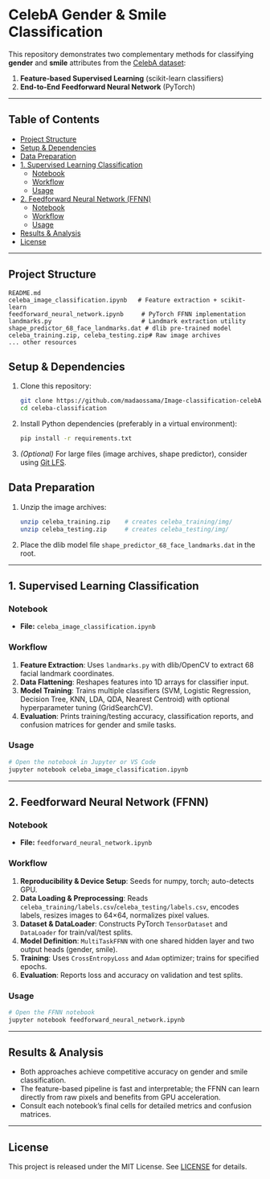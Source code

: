 # CelebA Gender & Smile Classification

This repository demonstrates two complementary methods for classifying **gender** and **smile** attributes from the [CelebA dataset](http://mmlab.ie.cuhk.edu.hk/projects/CelebA.html):

1. **Feature-based Supervised Learning** (scikit-learn classifiers)
2. **End-to-End Feedforward Neural Network** (PyTorch)

---

## Table of Contents

- [Project Structure](#project-structure)
- [Setup & Dependencies](#setup--dependencies)
- [Data Preparation](#data-preparation)
- [1. Supervised Learning Classification](#1-supervised-learning-classification)
  - [Notebook](#notebook)
  - [Workflow](#workflow)
  - [Usage](#usage)
- [2. Feedforward Neural Network (FFNN)](#2-feedforward-neural-network-ffnn)
  - [Notebook](#notebook-1)
  - [Workflow](#workflow-1)
  - [Usage](#usage-1)
- [Results & Analysis](#results--analysis)
- [License](#license)

---

## Project Structure

```
README.md
celeba_image_classification.ipynb   # Feature extraction + scikit-learn
feedforward_neural_network.ipynb     # PyTorch FFNN implementation
landmarks.py                         # Landmark extraction utility
shape_predictor_68_face_landmarks.dat # dlib pre-trained model
celeba_training.zip, celeba_testing.zip# Raw image archives
... other resources
```

## Setup & Dependencies

1. Clone this repository:
   ```bash
   git clone https://github.com/madaossama/Image-classification-celebA.git
   cd celeba-classification
   ```

2. Install Python dependencies (preferably in a virtual environment):
   ```bash
   pip install -r requirements.txt
   ```

3. *(Optional)* For large files (image archives, shape predictor), consider using [Git LFS](https://git-lfs.github.com/).

## Data Preparation

1. Unzip the image archives:
   ```bash
   unzip celeba_training.zip    # creates celeba_training/img/
   unzip celeba_testing.zip     # creates celeba_testing/img/
   ```

2. Place the dlib model file `shape_predictor_68_face_landmarks.dat` in the root.

---

## 1. Supervised Learning Classification

### Notebook
- **File:** `celeba_image_classification.ipynb`

### Workflow
1. **Feature Extraction**: Uses `landmarks.py` with dlib/OpenCV to extract 68 facial landmark coordinates.
2. **Data Flattening**: Reshapes features into 1D arrays for classifier input.
3. **Model Training**: Trains multiple classifiers (SVM, Logistic Regression, Decision Tree, KNN, LDA, QDA, Nearest Centroid) with optional hyperparameter tuning (GridSearchCV).
4. **Evaluation**: Prints training/testing accuracy, classification reports, and confusion matrices for gender and smile tasks.

### Usage
```bash
# Open the notebook in Jupyter or VS Code
jupyter notebook celeba_image_classification.ipynb
``` 

---

## 2. Feedforward Neural Network (FFNN)

### Notebook
- **File:** `feedforward_neural_network.ipynb`

### Workflow
1. **Reproducibility & Device Setup**: Seeds for numpy, torch; auto-detects GPU.
2. **Data Loading & Preprocessing**: Reads `celeba_training/labels.csv`/`celeba_testing/labels.csv`, encodes labels, resizes images to 64×64, normalizes pixel values.
3. **Dataset & DataLoader**: Constructs PyTorch `TensorDataset` and `DataLoader` for train/val/test splits.
4. **Model Definition**: `MultiTaskFFNN` with one shared hidden layer and two output heads (gender, smile).
5. **Training**: Uses `CrossEntropyLoss` and `Adam` optimizer; trains for specified epochs.
6. **Evaluation**: Reports loss and accuracy on validation and test splits.

### Usage
```bash
# Open the FFNN notebook
jupyter notebook feedforward_neural_network.ipynb
``` 

---

## Results & Analysis
- Both approaches achieve competitive accuracy on gender and smile classification.
- The feature-based pipeline is fast and interpretable; the FFNN can learn directly from raw pixels and benefits from GPU acceleration.
- Consult each notebook’s final cells for detailed metrics and confusion matrices.

---

## License
This project is released under the MIT License. See [LICENSE](LICENSE) for details.